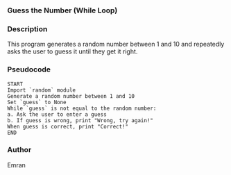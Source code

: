 ### **Guess the Number (While Loop)**

### Description

This program generates a random number between 1 and 10 and repeatedly asks the user to guess it until they get it right.

### Pseudocode

    START
    Import `random` module
    Generate a random number between 1 and 10
    Set `guess` to None
    While `guess` is not equal to the random number:
    a. Ask the user to enter a guess
    b. If guess is wrong, print "Wrong, try again!"
    When guess is correct, print "Correct!"
    END

### Author

Emran